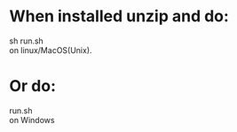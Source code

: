 # When installed unzip and do:
sh run.sh
<br/>on linux/MacOS(Unix).
# Or do:
run.sh<br/>
on Windows
